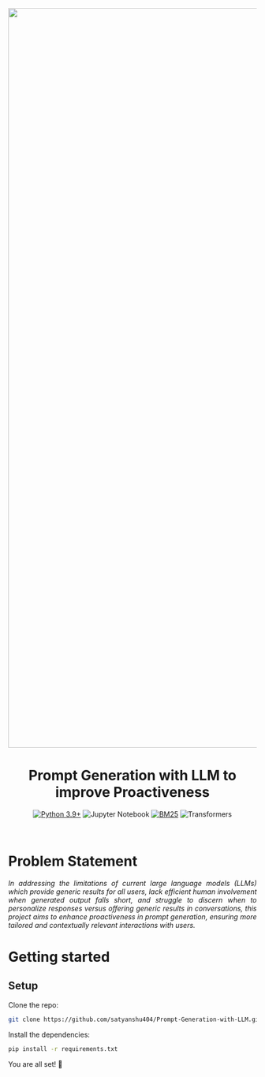 <div align="center">
<img src="images/soft prompt.png" alt="work_flow.png" width="1500"/>

# Prompt Generation with LLM to improve Proactiveness

[![Python 3.9+](https://img.shields.io/badge/python-3.9+-blue.svg)](https://www.python.org/downloads/release/python-390/)
![Jupyter Notebook](https://img.shields.io/badge/Jupyter%20Notebook-orange)
[![BM25](https://img.shields.io/badge/BM25-8A2BE2)](https://pypi.org/project/rank-bm25/)
![Transformers](https://img.shields.io/badge/Transformers-green)
</div>

&nbsp;

# Problem Statement
<div align = "justify">
<i>
In addressing the limitations of current large language models (LLMs) which provide generic results for all users, lack efficient human involvement when generated output falls short, and struggle to discern when to personalize responses versus offering generic results in conversations, this project aims to enhance proactiveness in prompt generation, ensuring more tailored and contextually relevant interactions with users.
</i>
</div>

# Getting started

## Setup

Clone the repo:

```bash
git clone https://github.com/satyanshu404/Prompt-Generation-with-LLM.git
```

Install the dependencies:

```bash
pip install -r requirements.txt
```

You are all set! 🎉

&nbsp;

